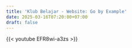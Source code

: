 ```yaml
---
title: 'Klub Belajar - Website: Go by Example'
date: 2025-03-16T07:20:00+07:00
draft: false
---
```


{{< youtube EFR8wi-a3zs >}}
